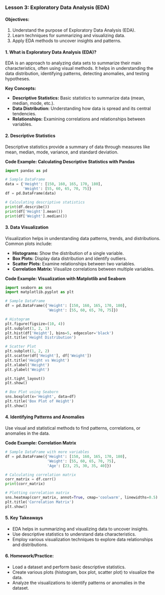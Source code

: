### **Lesson 3: Exploratory Data Analysis (EDA)**

#### **Objectives:**

1. Understand the purpose of Exploratory Data Analysis (EDA).
2. Learn techniques for summarizing and visualizing data.
3. Apply EDA methods to uncover insights and patterns.

#### **1. What is Exploratory Data Analysis (EDA)?**

EDA is an approach to analyzing data sets to summarize their main characteristics, often using visual methods. It helps in understanding the data distribution, identifying patterns, detecting anomalies, and testing hypotheses.

**Key Concepts:**

- **Descriptive Statistics:** Basic statistics to summarize data (mean, median, mode, etc.).
- **Data Distribution:** Understanding how data is spread and its central tendencies.
- **Relationships:** Examining correlations and relationships between variables.

#### **2. Descriptive Statistics**

Descriptive statistics provide a summary of data through measures like mean, median, mode, variance, and standard deviation.

**Code Example: Calculating Descriptive Statistics with Pandas**

```python
import pandas as pd

# Sample DataFrame
data = {'Height': [150, 160, 165, 170, 180],
        'Weight': [55, 60, 65, 70, 75]}
df = pd.DataFrame(data)

# Calculating descriptive statistics
print(df.describe())
print(df['Height'].mean())
print(df['Weight'].median())
```

#### **3. Data Visualization**

Visualization helps in understanding data patterns, trends, and distributions. Common plots include:

- **Histograms:** Show the distribution of a single variable.
- **Box Plots:** Display data distribution and identify outliers.
- **Scatter Plots:** Examine relationships between two variables.
- **Correlation Matrix:** Visualize correlations between multiple variables.

**Code Example: Visualization with Matplotlib and Seaborn**

```python
import seaborn as sns
import matplotlib.pyplot as plt

# Sample DataFrame
df = pd.DataFrame({'Height': [150, 160, 165, 170, 180],
                   'Weight': [55, 60, 65, 70, 75]})

# Histogram
plt.figure(figsize=(10, 4))
plt.subplot(1, 2, 1)
plt.hist(df['Height'], bins=5, edgecolor='black')
plt.title('Height Distribution')

# Scatter Plot
plt.subplot(1, 2, 2)
plt.scatter(df['Height'], df['Weight'])
plt.title('Height vs Weight')
plt.xlabel('Height')
plt.ylabel('Weight')

plt.tight_layout()
plt.show()

# Box Plot using Seaborn
sns.boxplot(x='Height', data=df)
plt.title('Box Plot of Height')
plt.show()
```

#### **4. Identifying Patterns and Anomalies**

Use visual and statistical methods to find patterns, correlations, or anomalies in the data.

**Code Example: Correlation Matrix**

```python
# Sample DataFrame with more variables
df = pd.DataFrame({'Height': [150, 160, 165, 170, 180],
                   'Weight': [55, 60, 65, 70, 75],
                   'Age': [23, 25, 30, 35, 40]})

# Calculating correlation matrix
corr_matrix = df.corr()
print(corr_matrix)

# Plotting correlation matrix
sns.heatmap(corr_matrix, annot=True, cmap='coolwarm', linewidths=0.5)
plt.title('Correlation Matrix')
plt.show()
```

#### **5. Key Takeaways**

- EDA helps in summarizing and visualizing data to uncover insights.
- Use descriptive statistics to understand data characteristics.
- Employ various visualization techniques to explore data relationships and distributions.

#### **6. Homework/Practice:**

- Load a dataset and perform basic descriptive statistics.
- Create various plots (histogram, box plot, scatter plot) to visualize the data.
- Analyze the visualizations to identify patterns or anomalies in the dataset.
